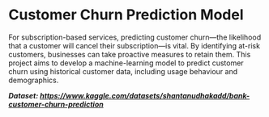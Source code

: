 # **Customer Churn Prediction Model**

For subscription-based services, predicting customer churn—the likelihood that a customer will cancel their subscription—is vital. By identifying at-risk customers, businesses can take proactive measures to retain them. This project aims to develop a machine-learning model to predict customer churn using historical customer data, including usage behaviour and demographics.

***Dataset: https://www.kaggle.com/datasets/shantanudhakadd/bank-customer-churn-prediction***

